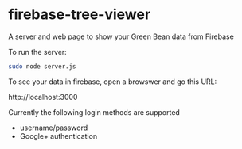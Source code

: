 # firebase-tree-viewer
A server and web page to show your Green Bean data from Firebase

To run the server:

```bash
sudo node server.js
```

To see your data in firebase, open a browswer and go this URL:

http://localhost:3000

Currently the following login methods are supported

- username/password
- Google+ authentication

